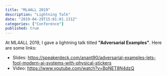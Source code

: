 ```yaml
---
title: "ML4ALL 2019"
description: "Lightning Talk"
date: "2019-04-29T15:01:01.131Z"
categories: ["Conference"]
published: true
---
```


At ML4ALL 2019, I gave a lightning talk titled **"Adversarial Examples"**. Here are some links:

- Slides: https://speakerdeck.com/anant90/adversarial-examples-lets-fool-modern-ai-systems-with-physical-stickers
- Video: https://www.youtube.com/watch?v=BpNET8N4dzQ
